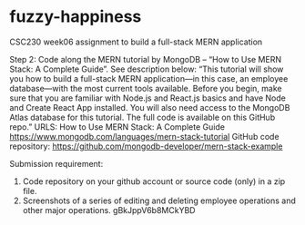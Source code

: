 # fuzzy-happiness
CSC230 week06 assignment to build a full-stack MERN application

Step 2: Code along the MERN tutorial by MongoDB – “How to Use MERN Stack: A Complete Guide”. See description below:
“This tutorial will show you how to build a full-stack MERN application—in this case, an employee database—with the most current tools available. Before you begin, make sure that you are familiar with Node.js and React.js basics and have Node and Create React App installed. You will also need access to the MongoDB Atlas database for this tutorial. The full code is available on this GitHub repo.”
URLS: 
How to Use MERN Stack: A Complete Guide
https://www.mongodb.com/languages/mern-stack-tutorial
GitHub code repository:
https://github.com/mongodb-developer/mern-stack-example

Submission requirement:
1) Code repository on your github account or source code (only) in a zip file.
2) Screenshots of a series of editing and deleting employee operations and other major operations.
gBkJppV6b8MCkYBD